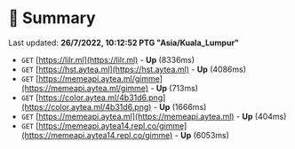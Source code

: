 # 📖 Summary
Last updated: **26/7/2022, 10:12:52 PTG "Asia/Kuala_Lumpur"**

- `GET` [https://lilr.ml](https://lilr.ml) - **Up** (8336ms)
- `GET` [https://hst.aytea.ml](https://hst.aytea.ml) - **Up** (4086ms)
- `GET` [https://memeapi.aytea.ml/gimme](https://memeapi.aytea.ml/gimme) - **Up** (713ms)
- `GET` [https://color.aytea.ml/4b31d6.png](https://color.aytea.ml/4b31d6.png) - **Up** (1666ms)
- `GET` [https://memeapi.aytea.ml](https://memeapi.aytea.ml) - **Up** (404ms)
- `GET` [https://memeapi.aytea14.repl.co/gimme](https://memeapi.aytea14.repl.co/gimme) - **Up** (6053ms)
